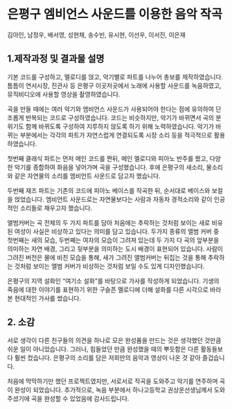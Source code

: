 
# 은평구 엠비언스 사운드를 이용한 음악 작곡

김아인, 남정우, 배서영, 성현채, 송수빈, 유시현, 이선우, 이서진, 이은재

## 1.제작과정 및 결과물 설명

기본 코드를 구성하고, 멜로디를 얹고, 악기별로 파트를 나누어 총보를 제작하였습니다. 틈틈이 연서시장, 진관사 등 은평구 이곳저곳에서 노래에 사용할 사운드를 녹음하였고, 뮤직비디오에 사용할 영상을 촬영하였습니다.
  
곡을 만들 때에는 여러 악기와 앰비언스 사운드가 사용되어야 한다는 점에 유의하여 단조롭게 반복되는 코드로 구성하였습니다. 코드는 비슷하지만, 악기가 바뀌면서 곡의 분위기도 함께 바뀌도록 구성하여 지루하지 않도록 하기 위해 노력하였습니다. 악기가 바뀌는 부분에서는 각각의 파트가 자연스럽게 연결되도록 시장 소리 등을 적극적으로 활용하였습니다.

  

첫번째 클래식 파트는 먼저 메인 코드를 짠뒤, 메인 멜로디와 피아노 반주를 짰고, 다양한 악기를 종합하여 화음을 넣어가며 곡을 구성했습니다. 후에 은평구의 새소리, 물소리와 같은 자연물의 소리를 엠비언트 사운드로 담고자 했습니다.

  

두번째 재즈 파트는 기존의 코드에 피아노 베이스를 작곡한 뒤, 순서대로 베이스와 보컬을 얹었습니다. 엠비언트 사운드로는 자연물보다는 사람과 자동차 경적소리와 같이 인공적인 소리들로 채우고자 했습니다.

  

앨범커버는 곡 전체의 두 가지 파트를 담아 처음에는 추락하는 것처럼 보이는 새로 비유된 여성이 사실은 비상하고 있다는 의미를 담고 있습니다. 두가지 종류의 앨범 커버 중 첫번째는 새의 모습, 두번째는 여자의 모습이 그려져 있는데 두 가지 다 곡의 앞부분을 의미하는 자연 배경, 그리고 뒷부분을 의미하는 도시 배경이 표현되어 있습니다. 사람이 그려진 버전은 물에 비친 모습을 통해, 새가 그려진 앨범커버는 뒤집는 것을 통해 추락하는 것처럼 보이는 앨범 커버가 비상하는 것처럼 보일 수도 있게 디자인했습니다.

  

은평구의 지역 설화인 “여기소 설화”를 바탕으로 가사를 작성하게 되었습니다. 기생의 죽음에 대한 이야기를 표현하기 위한 구슬픈 멜로디에 더해 설화를 다른 시각으로 바라본 현대적인 가사를 썼습니다.

  

## 2. 소감
서로 생각이 다른 친구들의 의견을 하나로 모은 완성품을 만드는 것은 생각했던 것만큼 쉬운 일이 아니었습니다. 그러나, 힘들었던 만큼 완성했을 때의 뿌듯함은 다른 활동들보다 훨씬 컸습니다. 은평구의 소리를 담은 저희만의 음악과 영상이 나온 것 같아 즐겁습니다.

  
처음에 막막하기만 했던 프로젝트였지만, 서로서로 작곡을 도와주고 악기를 연주하며 곡이 완성이 되었습니다. 추가적으로, 녹음 부분에서 하나고등학교 권상운선생님께서 도와주셨기에 곡을 완성할 수 있었음에 감사드립니다.